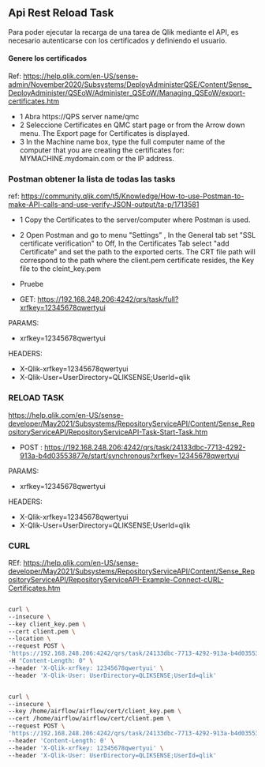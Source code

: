 ## Api Rest Reload Task

Para poder ejecutar la recarga de una tarea de Qlik mediante el API, es necesario autenticarse con los certificados y definiendo el usuario.


#### Genere los certificados

Ref: https://help.qlik.com/en-US/sense-admin/November2020/Subsystems/DeployAdministerQSE/Content/Sense_DeployAdminister/QSEoW/Administer_QSEoW/Managing_QSEoW/export-certificates.htm

- 1 Abra https://QPS server name/qmc
- 2 Seleccione Certificates en QMC start page or from the Arrow down menu. The Export page for Certificates is displayed.
- 3 In the Machine name box, type the full computer name of the computer that you are creating the certificates for: MYMACHINE.mydomain.com or the IP address.
  

### Postman obtener la lista de todas las tasks

ref: https://community.qlik.com/t5/Knowledge/How-to-use-Postman-to-make-API-calls-and-use-verify-JSON-output/ta-p/1713581

- 1 Copy the Certificates to the server/computer where Postman is used.
- 2 Open Postman and go to menu "Settings" , In the General tab set "SSL certificate verification" to Off, In the Certificates Tab select "add Certificate" and set the path to the exported certs. The CRT file path will correspond to the path where the client.pem certificate resides, the Key file to the cleint_key.pem
- Pruebe

- GET: https://192.168.248.206:4242/qrs/task/full?xrfkey=12345678qwertyui

PARAMS:

- xrfkey=12345678qwertyui

HEADERS:

- X-Qlik-xrfkey=12345678qwertyui
- X-Qlik-User=UserDirectory=QLIKSENSE;UserId=qlik

### RELOAD TASK

https://help.qlik.com/en-US/sense-developer/May2021/Subsystems/RepositoryServiceAPI/Content/Sense_RepositoryServiceAPI/RepositoryServiceAPI-Task-Start-Task.htm


- POST :  https://192.168.248.206:4242/qrs/task/24133dbc-7713-4292-913a-b4d03553877e/start/synchronous?xrfkey=12345678qwertyui

PARAMS:

- xrfkey=12345678qwertyui

HEADERS:

- X-Qlik-xrfkey=12345678qwertyui
- X-Qlik-User=UserDirectory=QLIKSENSE;UserId=qlik

### CURL

REf: https://help.qlik.com/en-US/sense-developer/May2021/Subsystems/RepositoryServiceAPI/Content/Sense_RepositoryServiceAPI/RepositoryServiceAPI-Example-Connect-cURL-Certificates.htm


```sh

curl \
--insecure \
--key client_key.pem \
--cert client.pem \
--location \
--request POST \
'https://192.168.248.206:4242/qrs/task/24133dbc-7713-4292-913a-b4d03553877e/start/synchronous?xrfkey=12345678qwertyui' \
-H "Content-Length: 0" \
--header 'X-Qlik-xrfkey: 12345678qwertyui' \
--header 'X-Qlik-User: UserDirectory=QLIKSENSE;UserId=qlik'


curl \
--insecure \
--key /home/airflow/airflow/cert/client_key.pem \
--cert /home/airflow/airflow/cert/client.pem \
--request POST \
'https://192.168.248.206:4242/qrs/task/24133dbc-7713-4292-913a-b4d03553877e/start/synchronous?xrfkey=12345678qwertyui' \
--header 'Content-Length: 0' \
--header 'X-Qlik-xrfkey: 12345678qwertyui' \
--header 'X-Qlik-User: UserDirectory=QLIKSENSE;UserId=qlik'

``` 


